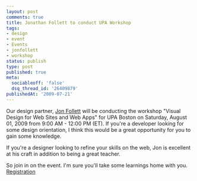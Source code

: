 ```yaml
---
layout: post
comments: true
title: Jonathan Follett to conduct UPA Workshop
tags:
- design
- event
- Events
- jonfollett
- workshop
status: publish
type: post
published: true
meta:
  sociableoff: 'false'
  dsq_thread_id: '26409879'
publishedAt: '2009-07-21'
---
```


Our design partner, [Jon Follett](https://www.hotknifedesign.com) will be conducting the workshop "Visual Design for Web Sites and Web Apps" for UPA Boston on
Saturday, August 01, 2009 from 9:00 AM - 12:00 PM (ET). If you're a developer looking for some design orientation, I think this would be a great opportunity for you to gain some knowledge.

If you're a designer looking to refine your skills on the web, Jon is excellent at his craft in addition to being a great teacher.

So join in on the event. I'm sure you'll take some learnings home with you. [Registration](https://uxworkshop10.eventbrite.com/)
